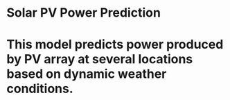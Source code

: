 # Solar PV Power Prediction
# This model predicts power produced by PV array  at several locations based on dynamic weather conditions.
